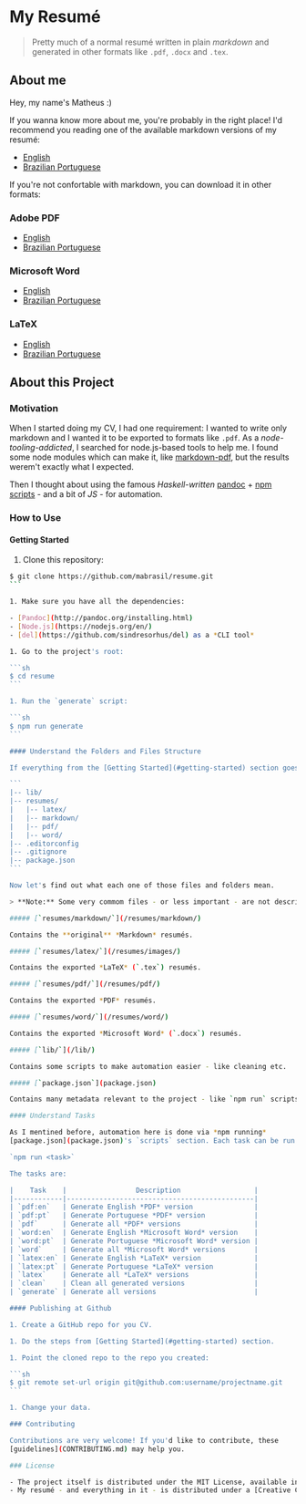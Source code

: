 # My Resumé

> Pretty much of a normal resumé written in plain *markdown* and generated in
other formats like `.pdf`, `.docx` and `.tex`.

## About me

Hey, my name's Matheus :)

If you wanna know more about me, you're probably in the right place! I'd recommend
you reading one of the available markdown versions of my resumé:

- [English](resumes/markdown/en.md)
- [Brazilian Portuguese](resumes/markdown/pt.md)

If you're not confortable with markdown, you can download it in other formats:

### Adobe PDF

- [English](resumes/pdf/en.pdf)
- [Brazilian Portuguese](resumes/pdf/pt.pdf)

### Microsoft Word

- [English](resumes/word/en.docx)
- [Brazilian Portuguese](resumes/word/pt.docx)

### LaTeX

- [English](resumes/latex/en.tex)
- [Brazilian Portuguese](resumes/latex/pt.tex)

## About this Project

### Motivation

When I started doing my CV, I had one requirement: I wanted to write only markdown
and I wanted it to be exported to formats like `.pdf`. As a *node-tooling-addicted*,
I searched for node.js-based tools to help me. I found some node modules which can make it,
like [markdown-pdf](https://github.com/alanshaw/markdown-pdf), but the results werem't
exactly what I expected.

Then I thought about using the famous *Haskell-written* [pandoc](https://github.com/jgm/pandoc) + [npm scripts](https://docs.npmjs.com/misc/scripts) - and a bit of *JS* - for automation.

### How to Use

#### Getting Started

1. Clone this repository:

  ````sh
  $ git clone https://github.com/mabrasil/resume.git
  ```

1. Make sure you have all the dependencies:

  - [Pandoc](http://pandoc.org/installing.html)
  - [Node.js](https://nodejs.org/en/)
  - [del](https://github.com/sindresorhus/del) as a *CLI tool*

1. Go to the project's root:

  ```sh
  $ cd resume
  ```

1. Run the `generate` script:

  ```sh
  $ npm run generate
  ```

#### Understand the Folders and Files Structure

If everything from the [Getting Started](#getting-started) section goes well, you should have this:

```
|-- lib/
|-- resumes/
|   |-- latex/
|   |-- markdown/
|   |-- pdf/
|   |-- word/
|-- .editorconfig
|-- .gitignore
|-- package.json
```

Now let's find out what each one of those files and folders mean.

> **Note:** Some very commom files - or less important - are not described here, such as the `.md` ones - *README*, *LICENSE* *CONTRIBUTING* - and others.

##### [`resumes/markdown/`](/resumes/markdown/)

Contains the **original** *Markdown* resumés.

##### [`resumes/latex/`](/resumes/images/)

Contains the exported *LaTeX* (`.tex`) resumés.

##### [`resumes/pdf/`](/resumes/pdf/)

Contains the exported *PDF* resumés.

##### [`resumes/word/`](/resumes/word/)

Contains the exported *Microsoft Word* (`.docx`) resumés.

##### [`lib/`](/lib/)

Contains some scripts to make automation easier - like cleaning etc.

##### [`package.json`](package.json)

Contains many metadata relevant to the project - like `npm run` scripts.

#### Understand Tasks

As I mentined before, automation here is done via *npm running*
[package.json](package.json)'s `scripts` section. Each task can be run through:

`npm run <task>`

The tasks are:

|    Task    |                 Description                  |
|------------|----------------------------------------------|
| `pdf:en`   | Generate English *PDF* version               |
| `pdf:pt`   | Generate Portuguese *PDF* version            |
| `pdf`      | Generate all *PDF* versions                  |
| `word:en`  | Generate English *Microsoft Word* version    |
| `word:pt`  | Generate Portuguese *Microsoft Word* version |
| `word`     | Generate all *Microsoft Word* versions       |
| `latex:en` | Generate English *LaTeX* version             |
| `latex:pt` | Generate Portuguese *LaTeX* version          |
| `latex`    | Generate all *LaTeX* versions                |
| `clean`    | Clean all generated versions                 |
| `generate` | Generate all versions                        |

#### Publishing at Github

1. Create a GitHub repo for you CV.

1. Do the steps from [Getting Started](#getting-started) section.

1. Point the cloned repo to the repo you created:

  ```sh
  $ git remote set-url origin git@github.com:username/projectname.git
  ```

1. Change your data.

### Contributing

Contributions are very welcome! If you'd like to contribute, these
[guidelines](CONTRIBUTING.md) may help you.

### License

- The project itself is distributed under the MIT License, available in this repository.
- My resumé - and everything in it - is distributed under a [Creative Commons Attribution 4.0 International](http://creativecommons.org/licenses/by/4.0/).
